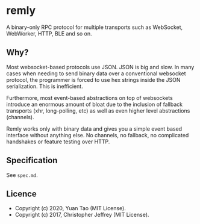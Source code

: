 # remly

A binary-only RPC protocol for multiple transports such as WebSocket, WebWorker, HTTP, BLE and so on.

## Why?

Most websocket-based protocols use JSON. JSON is big and slow. In many cases when needing to send binary data over a
conventional websocket protocol, the programmer is forced to use hex strings inside the JSON serialization. This is
inefficient.

Furthermore, most event-based abstractions on top of websockets introduce an enormous amount of bloat due to the
inclusion of fallback transports (xhr, long-polling, etc) as well as even higher level abstractions (channels).

Remly works only with binary data and gives you a simple event based interface without anything else. No channels, no
fallback, no complicated handshakes or feature testing over HTTP.

## Specification

See `spec.md`.

## Licence

* Copyright (c) 2020, Yuan Tao (MIT License). 
* Copyright (c) 2017, Christopher Jeffrey (MIT License).
